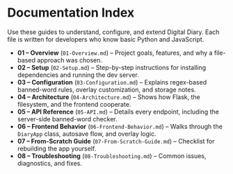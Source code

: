 # Documentation Index

Use these guides to understand, configure, and extend Digital Diary. Each file is written for developers who know basic Python and JavaScript.

- **01 – Overview** (`01-Overview.md`) – Project goals, features, and why a file-based approach was chosen.
- **02 – Setup** (`02-Setup.md`) – Step-by-step instructions for installing dependencies and running the dev server.
- **03 – Configuration** (`03-Configuration.md`) – Explains regex-based banned-word rules, overlay customization, and storage notes.
- **04 – Architecture** (`04-Architecture.md`) – Shows how Flask, the filesystem, and the frontend cooperate.
- **05 – API Reference** (`05-API.md`) – Details every endpoint, including the server-side banned-word checker.
- **06 – Frontend Behavior** (`06-Frontend-Behavior.md`) – Walks through the `DiaryApp` class, autosave flow, and overlay logic.
- **07 – From-Scratch Guide** (`07-From-Scratch-Guide.md`) – Checklist for rebuilding the app yourself.
- **08 – Troubleshooting** (`08-Troubleshooting.md`) – Common issues, diagnostics, and fixes.
